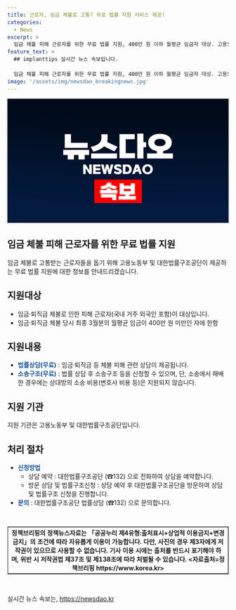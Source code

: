```yaml
---
title: 근로자, 임금 체불로 고통? 무료 법률 지원 서비스 제공!
categories:
  - News
excerpt: >
  임금 체불 피해 근로자를 위한 무료 법률 지원, 400만 원 이하 월평균 임금자 대상. 고용노동부 및 대한법률구조공단이 법률상담과 소송구조를 무료로 지원. 신청은 대한법률구조공단으로 전화 상담 후 방문 상담 필요. 자세한 내용은 대한법률구조공단으로 문의 바랍니다. (☎132)
feature_text: >
  ## implanttips 실시간 뉴스 속보입니다.

  임금 체불 피해 근로자를 위한 무료 법률 지원, 400만 원 이하 월평균 임금자 대상. 고용노동부 및 대한법률구조공단이 법률상담과 소송구조를 무료로 지원. 신청은 대한법률구조공단으로 전화 상담 후 방문 상담 필요. 자세한 내용은 대한법률구조공단으로 문의 바랍니다. (☎132)
image: '/assets/img/newsdao_breakingnews.jpg'
---
```


<p><img src="/assets/img/newsdao_breakingnews.jpg" alt="implanttips 속보" /></p>

<h2>임금 체불 피해 근로자를 위한 무료 법률 지원</h2>

<p data-ke-size="size16">임금 체불로 고통받는 근로자들을 돕기 위해 고용노동부 및 대한법률구조공단이 제공하는 무료 법률 지원에 대한 정보를 안내드리겠습니다.</p>

<h2 data-ke-size="size26">지원대상</h2>

<ul>
    <li>임금·퇴직금 체불로 인한 피해 근로자(국내 거주 외국인 포함)이 대상입니다.</li>
    <li>임금·퇴직금 체불 당시 최종 3월분의 월평균 임금이 400만 원 미만인 자에 한함</li>
</ul>

<h2 data-ke-size="size26">지원내용</h2>

<ul>
    <li><b><span style="color: #1a5490;">법률상담(무료)</span></b> : 임금·퇴직금 등 체불 피해 관련 상담이 제공됩니다.</li>
    <li><b><span style="color: #1a5490;">소송구조(무료)</span></b> : 법률 상담 후 소송구조 등을 신청할 수 있으며, 단, 소송에서 패배한 경우에는 상대방의 소송 비용(변호사 비용 등)은 지원되지 않습니다.</li>
</ul>

<h2 data-ke-size="size26">지원 기관</h2>

<p data-ke-size="size16">지원 기관은 고용노동부 및 대한법률구조공단입니다.</p>

<h2 data-ke-size="size26">처리 절차</h2>

<ul>
    <li><b><span style="color: #1a5490;">신청방법</span></b>
        <ul>
            <li>상담 예약 : 대한법률구조공단 (☎132) 으로 전화하여 상담을 예약합니다.</li>
            <li>방문 상담 및 법률구조신청 : 상담 예약 후 대한법률구조공단을 방문하여 상담 및 법률구조 신청을 진행합니다.</li>
        </ul>
    </li>
    <li><b><span style="color: #1a5490;">문의</span></b> : 대한법률구조공단 법률상담 (☎132) 으로 문의합니다.</li>
</ul>

<p data-ke-size="size16">&nbsp;</p>

<table style="width: 100%;" border="1">
<tbody>
<tr>
<td style="text-align: center; height: 17px;"><b>정책브리핑의 정책뉴스자료는 「공공누리 제4유형:출처표시+상업적 이용금지+변경금지」의 조건에 따라 자유롭게 이용이 가능합니다. 다만, 사진의 경우 제3자에게 저작권이 있으므로 사용할 수 없습니다. 기사 이용 시에는 출처를 반드시 표기해야 하며, 위반 시 저작권법 제37조 및 제138조에 따라 처벌될 수 있습니다. <자료출처=정책브리핑 https://www.korea.kr></b></td>
</tr>
</tbody>
</table>

<p data-ke-size="size16">&nbsp;</p>
실시간 뉴스 속보는, <a href="https://newsdao.kr" rel="dofollow">https://newsdao.kr</a>


